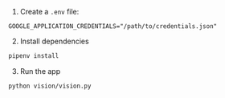 
1. Create a `.env` file:
```
GOOGLE_APPLICATION_CREDENTIALS="/path/to/credentials.json"
```

2. Install dependencies
```bash
pipenv install
```

3. Run the app
```bash
python vision/vision.py
```
